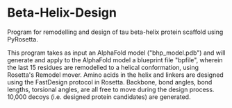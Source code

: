 # Beta-Helix-Design
Program for remodelling and design of tau beta-helix protein scaffold using PyRosetta.

This program takes as input an AlphaFold model ("bhp_model.pdb") and will generate and apply to the AlphaFold model a blueprint file "bpfile", wherein the last 15 residues are remodelled to a helical conformation, using Rosetta's Remodel mover. Amino acids in the helix and linkers are designed using the FastDesign protocol in Rosetta. Backbone, bond angles, bond lengths, torsional angles, are all free to move during the design process. 10,000 decoys (i.e. designed protein candidates) are generated. 
